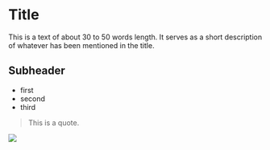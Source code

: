 # Title
This is a text of about 30 to 50 words length. It serves as a short description of whatever has been mentioned in the title.
## Subheader
* first
* second
* third
> This is a quote.
<img src="https://i.kym-cdn.com/photos/images/newsfeed/000/096/044/trollface.jpg?1296494117"/>